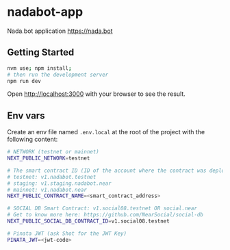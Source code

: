 # nadabot-app

Nada.bot application https://nada.bot

## Getting Started

```bash
nvm use; npm install;
# then run the development server
npm run dev
```

Open [http://localhost:3000](http://localhost:3000) with your browser to see the result.

## Env vars

Create an env file named `.env.local` at the root of the project with the following content:

```sh
# NETWORK (testnet or mainnet)
NEXT_PUBLIC_NETWORK=testnet

# The smart contract ID (ID of the account where the contract was deployed)
# testnet: v1.nadabot.testnet
# staging: v1.staging.nadabot.near
# mainnet: v1.nadabot.near
NEXT_PUBLIC_CONTRACT_NAME=<smart_contract_address>

# SOCIAL DB Smart Contract: v1.social08.testnet OR social.near
# Get to know more here: https://github.com/NearSocial/social-db
NEXT_PUBLIC_SOCIAL_DB_CONTRACT_ID=v1.social08.testnet

# Pinata JWT (ask Shot for the JWT Key)
PINATA_JWT=<jwt-code>
```
